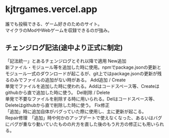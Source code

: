 # kjtrgames.vercel.app

誰でも投稿できる、ゲーム好きのためのサイト。  
マイクラのModやWebゲームを収録できるのが強み。  

## チェンジログ記法(途中より正式に制定)
「記法統一」とあるチェンジログとそれ以降で適用
New追加  
新ファイル・モジュール等を追加した時に使用。npmでpackage.jsonの更新とモジュール一式のダウンロードが起こるが、git上ではpackage.jsonの更新が残るのみでファイルの追加がない時がある。 
Add追加 / Create  
単発でファイルを追加した時に使われる。Addはコードスペース等、Createはgithubから直で追加した時に使う。
Del削除 / Delete  
単発で不要なファイルを削除する時に用いられる。Delはコードスペース等、Deleteはgithubから直で削除した時に使う。
Fix修正  
「追加」時に追加自体がバグっていた際に使用し、主に更新が起こる。  
Repair修理　「追加」時や何かのアップデートで使えなくなった、あるいはバグにバグが重なり動いていたものの片方を直した後のもう片方の修正にも用いられる。